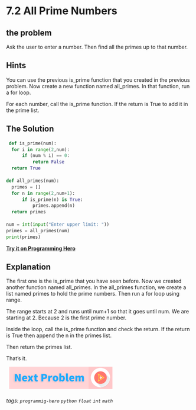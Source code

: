# 7.2 All Prime Numbers

## the problem
Ask the user to enter a number. Then find all the primes up to that number. 

## Hints

You can use the previous is_prime function that you created in the previous problem. Now create a new function named all_primes. In that function, run a for loop. 

For each number, call the is_prime function. If the return is True to add it in the prime list. 

## The Solution
```python
 def is_prime(num):
  for i in range(2,num):
      if (num % i) == 0:
          return False
  return True
 
def all_primes(num):
  primes = []
  for n in range(2,num+1):
      if is_prime(n) is True:
          primes.append(n)
  return primes
 
num = int(input("Enter upper limit: "))
primes = all_primes(num)
print(primes)
```

**[Try it on Programming Hero](https://play.google.com/store/apps/details?id=com.learnprogramming.codecamp)**

## Explanation
The first one is the is_prime that you have seen before. Now we created another function named all_primes. In the all_primes function, we create a list named primes to hold the prime numbers. Then run a for loop using range.

The range starts at 2 and runs until num+1 so that it goes until num. We are starting at 2. Because 2 is the first prime number. 

Inside the loop, call the is_prime function and check the return. If the return is True then append the n in the primes list. 

Then return the primes list. 

That’s it.

&nbsp;
[![Next Page](../assets/next-button.png)](Prime-Factors.md)
&nbsp;

###### tags: `programmig-hero` `python` `float` `int` `math`